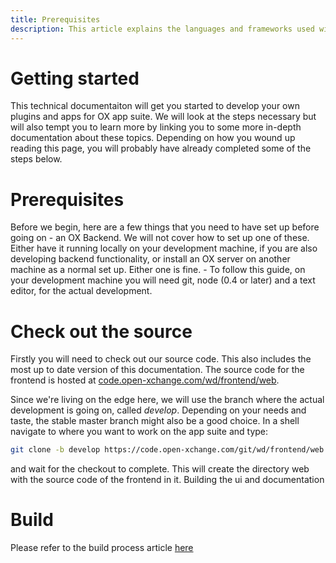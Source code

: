 ```yaml
---
title: Prerequisites
description: This article explains the languages and frameworks used within the AppSuite frontend
---
```


# Getting started

This technical documentaiton will get you started to develop your own plugins and apps for OX app suite. 
We will look at the steps necessary but will also tempt you to learn more by linking you to some more in-depth documentation about these topics. 
Depending on how you wound up reading this page, you will probably have already completed some of the steps below.

# Prerequisites

Before we begin, here are a few things that you need to have set up before going on - an OX Backend. 
We will not cover how to set up one of these. 
Either have it running locally on your development machine, if you are also developing backend functionality, or install an OX server on another machine as a normal set up. 
Either one is fine. - To follow this guide, on your development machine you will need git, node (0.4 or later) and a text editor, for the actual development.

# Check out the source

Firstly you will need to check out our source code. 
This also includes the most up to date version of this documentation. The source code for the frontend is hosted at [code.open-xchange.com/wd/frontend/web](code.open-xchange.com/wd/frontend/web). 

Since we're living on the edge here, we will use the branch where the actual development is going on, called _develop_. 
Depending on your needs and taste, the stable master branch might also be a good choice. 
In a shell navigate to where you want to work on the app suite and type:


```bash
git clone -b develop https://code.open-xchange.com/git/wd/frontend/web
```

and wait for the checkout to complete. 
This will create the directory web with the source code of the frontend in it. Building the ui and documentation

# Build
Please refer to the build process article [here](/ui/00-getting-started/04_build-process.html)
